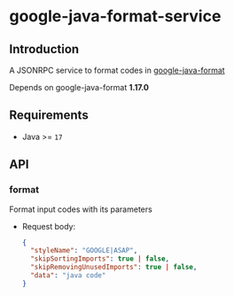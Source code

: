 # google-java-format-service

## Introduction

A JSONRPC service to format codes in [google-java-format](https://github.com/google/google-java-format)

Depends on google-java-format **1.17.0**

## Requirements

- Java >= `17`

## API

### format

Format input codes with its parameters

- Request body:

  ```json
  {
    "styleName": "GOOGLE|ASAP",
    "skipSortingImports": true | false,
    "skipRemovingUnusedImports": true | false,
    "data": "java code"
  }
  ```
